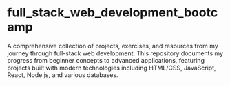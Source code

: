 # full_stack_web_development_bootcamp
A comprehensive collection of projects, exercises, and resources from my journey through full-stack web development. This repository documents my progress from beginner concepts to advanced applications, featuring projects built with modern technologies including HTML/CSS, JavaScript, React, Node.js, and various databases.
